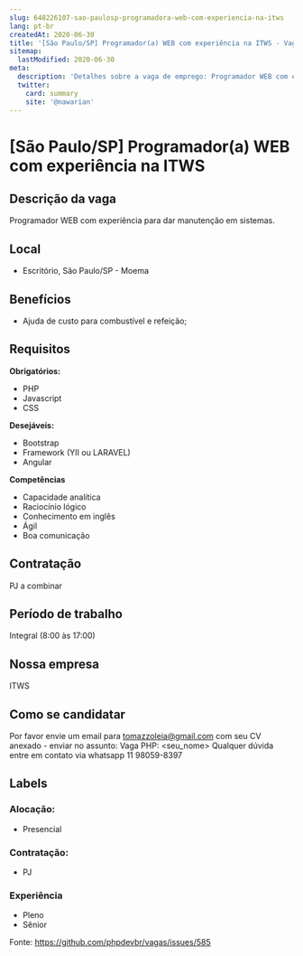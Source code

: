 ```yaml
---
slug: 648226107-sao-paulosp-programadora-web-com-experiencia-na-itws
lang: pt-br
createdAt: 2020-06-30
title: '[São Paulo/SP] Programador(a) WEB com experiência na ITWS - Vaga de Emprego'
sitemap:
  lastModified: 2020-06-30
meta:
  description: 'Detalhes sobre a vaga de emprego: Programador WEB com experiência para dar manutenção em sistemas.'
  twitter:
    card: summary
    site: '@nawarian'
---
```


# [São Paulo/SP] Programador(a) WEB com experiência na ITWS

<!--
==================================================
POR FAVOR, SÓ POSTE SE A VAGA FOR PARA DESENVOLVEDOR(A) PHP!

Não faça distinção de gênero no titulo da vaga.

Use: "PHP Developer" ao invés de "Desenvolvedor PHP" \o/

Exemplo: `[São Paulo/SP] PHP Developer na Nome da Empresa`

Evite fugir do padrão, isso só dá trabalho aos administradores,
pois os títulos são padronizados.
==================================================
-->

## Descrição da vaga

Programador WEB com experiência para dar manutenção em sistemas.

## Local

- Escritório, São Paulo/SP - Moema

## Benefícios

- Ajuda de custo para combustível e refeição;

## Requisitos

**Obrigatórios:**
- PHP
- Javascript
- CSS

**Desejáveis:**
- Bootstrap
- Framework (YII ou LARAVEL)
- Angular

**Competências**
- Capacidade analítica
- Raciocínio lógico
- Conhecimento em inglês
- Ágil
- Boa comunicação

## Contratação
PJ a combinar

## Período de trabalho
Integral (8:00 às 17:00)

## Nossa empresa
ITWS

## Como se candidatar
Por favor envie um email para tomazzoleia@gmail.com com seu CV anexado - enviar no assunto: Vaga PHP: <seu_nome>
Qualquer dúvida entre em contato via whatsapp 11 98059-8397

## Labels

<!-- Escolha abaixo, apague as que não fizerem sentido: -->
### Alocação:
- Presencial

### Contratação:
- PJ

### Experiência
- Pleno
- Sênior


Fonte: https://github.com/phpdevbr/vagas/issues/585